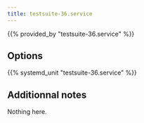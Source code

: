 ```yaml
---
title: testsuite-36.service
---
```


{{% provided_by "testsuite-36.service" %}}

## Options

{{% systemd_unit "testsuite-36.service" %}}

## Additionnal notes

Nothing here.